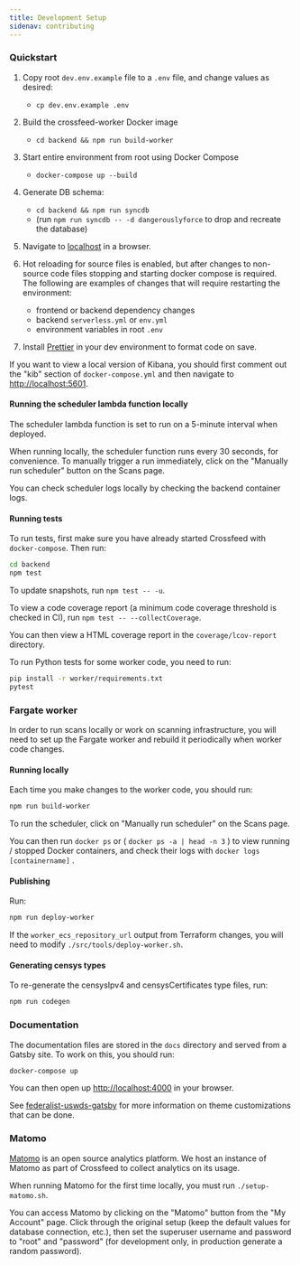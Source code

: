 ```yaml
---
title: Development Setup
sidenav: contributing
---
```


### Quickstart

1.  Copy root `dev.env.example` file to a `.env` file, and change values as desired:
    - `cp dev.env.example .env`
1.  Build the crossfeed-worker Docker image
    - `cd backend && npm run build-worker`
1.  Start entire environment from root using Docker Compose
    - `docker-compose up --build`
1.  Generate DB schema:

    - `cd backend && npm run syncdb`
    - (run `npm run syncdb -- -d dangerouslyforce` to drop and recreate the database)

1.  Navigate to [localhost](http://localhost) in a browser.

1.  Hot reloading for source files is enabled, but after changes to non-source code files stopping and starting docker compose is required. The following are examples of changes that will require restarting the environment:
    - frontend or backend dependency changes
    - backend `serverless.yml` or `env.yml`
    - environment variables in root `.env`
1.  Install [Prettier](https://www.robinwieruch.de/how-to-use-prettier-vscode) in your dev environment to format code on save.

If you want to view a local version of Kibana, you should first comment out the "kib" section of `docker-compose.yml` and then navigate to [http://localhost:5601](http://localhost:5601).

#### Running the scheduler lambda function locally

The scheduler lambda function is set to run on a 5-minute interval when deployed.

When running locally, the scheduler function runs every 30 seconds, for convenience. To manually trigger a run immediately, click on the "Manually run scheduler" button on the Scans page.

You can check scheduler logs locally by checking the backend container logs.

#### Running tests

To run tests, first make sure you have already started Crossfeed with `docker-compose`. Then run:

```bash
cd backend
npm test
```

To update snapshots, run `npm test -- -u`.

To view a code coverage report (a minimum code coverage threshold is checked in CI), run `npm test -- --collectCoverage`.

You can then view a HTML coverage report in the `coverage/lcov-report` directory.

To run Python tests for some worker code, you need to run:

```bash
pip install -r worker/requirements.txt
pytest
```

### Fargate worker

In order to run scans locally or work on scanning infrastructure,
you will need to set up the Fargate worker and rebuild it periodically
when worker code changes.

#### Running locally

Each time you make changes to the worker code, you should run:

```bash
npm run build-worker
```

To run the scheduler, click on "Manually run scheduler" on the Scans page.

You can then run `docker ps` or ( `docker ps -a | head -n 3` ) to view running / stopped Docker containers,
and check their logs with `docker logs [containername]` .

#### Publishing

Run:

```bash
npm run deploy-worker
```

If the `worker_ecs_repository_url` output from Terraform changes, you will need to modify `./src/tools/deploy-worker.sh`.

#### Generating censys types

To re-generate the censysIpv4 and censysCertificates type files, run:

```bash
npm run codegen
```

### Documentation

The documentation files are stored in the `docs` directory and served from a Gatsby site. To work on this, you should run:

```bash
docker-compose up
```

You can then open up [http://localhost:4000](http://localhost:4000) in your browser.

See [federalist-uswds-gatsby](https://github.com/18F/federalist-uswds-gatsby) for more information on theme customizations that can be done.

### Matomo

[Matomo](https://matomo.org/) is an open source analytics platform. We host an instance of Matomo as part of Crossfeed to collect analytics
on its usage.

When running Matomo for the first time locally, you must run `./setup-matomo.sh`.

You can access Matomo by clicking on the "Matomo" button from the "My Account" page. Click
through the original setup (keep the default values for database connection, etc.),
then set the superuser username and password to "root" and "password" (for development only, in production generate a random password).
